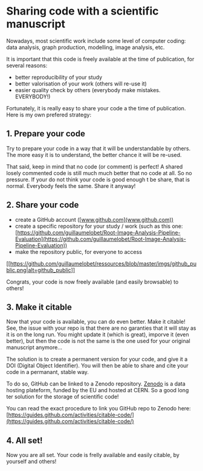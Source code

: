 # Sharing code with a scientific manuscript

Nowadays, most scientific work include some level of computer coding: data analysis, graph production, modelling, image analysis, etc. 

It is important that this code is freely available at the time of publication, for several reasons:

- better reproducibility of your study
- better valorisation of your work (others will re-use it)
- easier quality check by others (everybody make mistakes. EVERYBODY!)

Fortunately, it is really easy to share your code a the time of publication. Here is my own prefered strategy:

## 1. Prepare your code

Try to prepare your code in a way that it will be understandable by others. The more easy it is to understand, the better chance it will be re-used. 

That said, keep in mind that no code (or comment) is perfect! A shared losely commented code is still much much better that no code at all. So no pressure. If your do not think your code is good enough t be share, that is normal. Everybody feels the same. Share it anyway!



## 2. Share your code

- create a GitHub account ([www.github.com](www.github.com))
- create a specific repository for your study / work (such as this one: [https://github.com/guillaumelobet/Root-Image-Analysis-Pipeline-Evaluation](https://github.com/guillaumelobet/Root-Image-Analysis-Pipeline-Evaluation))
- make the repository public, for everyone to access

[[https://github.com/guillaumelobet/ressources/blob/master/imgs/github_public.png|alt=github_public]]

Congrats, your code is now freely available (and easily browsable) to others! 


## 3. Make it citable

Now that your code is available, you can do even better. Make it citable! See, the issue with your repo is that there are no garanties that it will stay as it is on the long run. You might update it (which is great), imporve it (even better), but then the code is not the same is the one used for your original manuscript anymore... 

The solution is to create a permanent version for your code, and give it a DOI (Digital Object Identifier). You will then be able to share and cite your code in a permanant, stable way. 

To do so, GitHub can be linked to a Zenodo repository. [Zenodo](http://www.zenodo.org) is a data hosting plateform, funded by the EU and hosted at CERN. So a good long ter solution for the storage of scientific code!

You can read the exact procedure to link you GitHub repo to Zenodo here: [https://guides.github.com/activities/citable-code/](https://guides.github.com/activities/citable-code/)

## 4. All set!

Now you are all set. Your code is frelly available and easily citable, by yourself and others!




